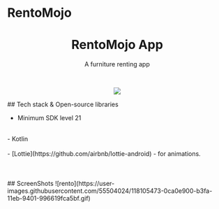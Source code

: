 # RentoMojo

<h1 align="center">RentoMojo App</h1>
<p align="center">  
A furniture renting app
</p>
</br>
<p align="center">
<img src="https://user-images.githubusercontent.com/55504024/126129757-c6dc86da-5a85-47d7-9385-282ab08c708f.jpg"/>
</p>
## Tech stack & Open-source libraries

- Minimum SDK level 21
<br>
- Kotlin
</br>
<br>
- [Lottie](https://github.com/airbnb/lottie-android) - for animations.
</br>
</br>
</br>
</br>
## ScreenShots
![rento](https://user-images.githubusercontent.com/55504024/118105473-0ca0e900-b3fa-11eb-9401-996619fca5bf.gif)
